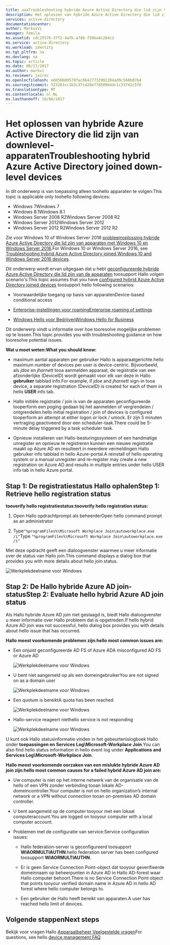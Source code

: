 ```yaml
---
title: aaaTroubleshooting hybride Azure Active Directory die lid zijn van de downlevel-apparaten | Microsoft Docs
description: Het oplossen van hybride Azure Active Directory die lid zijn van downlevel-apparaten.
services: active-directory
documentationcenter: 
author: MarkusVi
manager: femila
ms.assetid: cdc25576-37f2-4afb-a786-f59ba4c284c2
ms.service: active-directory
ms.workload: identity
ms.tgt_pltfrm: na
ms.devlang: na
ms.topic: article
ms.date: 08/17/2017
ms.author: markvi
ms.reviewer: jairoc
ms.openlocfilehash: edd56b89579fac6b427732902284ad9c568b87b4
ms.sourcegitcommit: 523283cc1b3c37c428e77850964dc1c33742c5f0
ms.translationtype: MT
ms.contentlocale: nl-NL
ms.lasthandoff: 10/06/2017
---
```

# <a name="troubleshooting-hybrid-azure-active-directory-joined-down-level-devices"></a><span data-ttu-id="b8d67-103">Het oplossen van hybride Azure Active Directory die lid zijn van downlevel-apparaten</span><span class="sxs-lookup"><span data-stu-id="b8d67-103">Troubleshooting hybrid Azure Active Directory joined down-level devices</span></span> 

<span data-ttu-id="b8d67-104">In dit onderwerp is van toepassing alleen toohello apparaten te volgen:</span><span class="sxs-lookup"><span data-stu-id="b8d67-104">This topic is applicable only toohello following devices:</span></span> 

- <span data-ttu-id="b8d67-105">Windows 7</span><span class="sxs-lookup"><span data-stu-id="b8d67-105">Windows 7</span></span> 
- <span data-ttu-id="b8d67-106">Windows 8.1</span><span class="sxs-lookup"><span data-stu-id="b8d67-106">Windows 8.1</span></span> 
- <span data-ttu-id="b8d67-107">Windows Server 2008 R2</span><span class="sxs-lookup"><span data-stu-id="b8d67-107">Windows Server 2008 R2</span></span> 
- <span data-ttu-id="b8d67-108">Windows Server 2012</span><span class="sxs-lookup"><span data-stu-id="b8d67-108">Windows Server 2012</span></span> 
- <span data-ttu-id="b8d67-109">Windows Server 2012 R2</span><span class="sxs-lookup"><span data-stu-id="b8d67-109">Windows Server 2012 R2</span></span> 
 

<span data-ttu-id="b8d67-110">Zie voor Windows 10 of Windows Server 2016 [probleemoplossing hybride Azure Active Directory die lid zijn van apparaten met Windows 10 en Windows Server 2016](device-management-troubleshoot-hybrid-join-windows-current.md).</span><span class="sxs-lookup"><span data-stu-id="b8d67-110">For Windows 10 or Windows Server 2016, see [Troubleshooting hybrid Azure Active Directory joined Windows 10 and Windows Server 2016 devices](device-management-troubleshoot-hybrid-join-windows-current.md).</span></span>

<span data-ttu-id="b8d67-111">Dit onderwerp wordt ervan uitgegaan dat u hebt [geconfigureerde hybride Azure Active Directory die lid zijn van de apparaten](device-management-hybrid-azuread-joined-devices-setup.md) toosupport Hallo volgen scenario's:</span><span class="sxs-lookup"><span data-stu-id="b8d67-111">This topic assumes that you have [configured hybrid Azure Active Directory joined devices](device-management-hybrid-azuread-joined-devices-setup.md) toosupport hello following scenarios:</span></span>

- <span data-ttu-id="b8d67-112">Voorwaardelijke toegang op basis van apparaten</span><span class="sxs-lookup"><span data-stu-id="b8d67-112">Device-based conditional access</span></span>

- [<span data-ttu-id="b8d67-113">Enterprise-instellingen voor roaming</span><span class="sxs-lookup"><span data-stu-id="b8d67-113">Enterprise roaming of settings</span></span>](active-directory-windows-enterprise-state-roaming-overview.md)

- [<span data-ttu-id="b8d67-114">Windows Hello voor Bedrijven</span><span class="sxs-lookup"><span data-stu-id="b8d67-114">Windows Hello for Business</span></span>](active-directory-azureadjoin-passport-deployment.md) 





<span data-ttu-id="b8d67-115">Dit onderwerp vindt u informatie over hoe tooresolve mogelijke problemen op te lossen.</span><span class="sxs-lookup"><span data-stu-id="b8d67-115">This topic provides you with troubleshooting guidance on how tooresolve potential issues.</span></span>  

<span data-ttu-id="b8d67-116">**Wat u moet weten:**</span><span class="sxs-lookup"><span data-stu-id="b8d67-116">**What you should know:**</span></span> 

- <span data-ttu-id="b8d67-117">maximum aantal apparaten per gebruiker Hallo is apparaatgerichte.</span><span class="sxs-lookup"><span data-stu-id="b8d67-117">hello maximum number of devices per user is device-centric.</span></span> <span data-ttu-id="b8d67-118">Bijvoorbeeld, als *jdoe* en *jharnett* tooa aanmelden apparaat, de registratie van een afzonderlijke (DeviceID) wordt gemaakt voor elk van deze in Hallo **gebruiker** tabblad info.</span><span class="sxs-lookup"><span data-stu-id="b8d67-118">For example, if *jdoe* and *jharnett* sign-in tooa device, a separate registration (DeviceID) is created for each of them in hello **USER** info tab.</span></span>  

- <span data-ttu-id="b8d67-119">Hallo initiële registratie / join is van de apparaten geconfigureerde tooperform een poging gedaan bij het aanmelden of vergrendelen / ontgrendelen.</span><span class="sxs-lookup"><span data-stu-id="b8d67-119">hello initial registration / join of devices is configured tooperform an attempt at either logon or lock / unlock.</span></span> <span data-ttu-id="b8d67-120">Er zijn 5 minuten vertraging geactiveerd door een scheduler-taak.</span><span class="sxs-lookup"><span data-stu-id="b8d67-120">There could be 5-minute delay triggered by a task scheduler task.</span></span> 

- <span data-ttu-id="b8d67-121">Opnieuw installeren van Hallo-besturingssysteem of een handmatige unregister en opnieuw te registreren kunnen een nieuwe registratie maakt op Azure AD en resulteert in meerdere vermeldingen Hallo gebruiker info tabblad in hello Azure-portal.</span><span class="sxs-lookup"><span data-stu-id="b8d67-121">A reinstall of hello operating system or a manual unregister and re-register may create a new registration on Azure AD and results in multiple entries under hello USER info tab in hello Azure portal.</span></span> 


## <a name="step-1-retrieve-hello-registration-status"></a><span data-ttu-id="b8d67-122">Stap 1: De registratiestatus Hallo ophalen</span><span class="sxs-lookup"><span data-stu-id="b8d67-122">Step 1: Retrieve hello registration status</span></span> 

<span data-ttu-id="b8d67-123">**tooverify hello registratiestatus:**</span><span class="sxs-lookup"><span data-stu-id="b8d67-123">**tooverify hello registration status:**</span></span>  

1. <span data-ttu-id="b8d67-124">Open Hallo opdrachtprompt als beheerder</span><span class="sxs-lookup"><span data-stu-id="b8d67-124">Open hello command prompt as an administrator</span></span> 

2. <span data-ttu-id="b8d67-125">Type`"%programFiles%\Microsoft Workplace Join\autoworkplace.exe /i"`</span><span class="sxs-lookup"><span data-stu-id="b8d67-125">Type `"%programFiles%\Microsoft Workplace Join\autoworkplace.exe /i"`</span></span>

<span data-ttu-id="b8d67-126">Met deze opdracht geeft een dialoogvenster waarmee u meer informatie over de status van Hallo join.</span><span class="sxs-lookup"><span data-stu-id="b8d67-126">This command displays a dialog box that provides you with more details about hello join status.</span></span>

![Werkplekdeelname voor Windows](./media/active-directory-device-registration-troubleshoot-windows-legacy/01.png)


## <a name="step-2-evaluate-hello-hybrid-azure-ad-join-status"></a><span data-ttu-id="b8d67-128">Stap 2: De Hallo hybride Azure AD join-status</span><span class="sxs-lookup"><span data-stu-id="b8d67-128">Step 2: Evaluate hello hybrid Azure AD join status</span></span> 

<span data-ttu-id="b8d67-129">Als Hallo hybride Azure AD join niet geslaagd is, biedt Hallo dialoogvenster u meer informatie over Hallo probleem dat is opgetreden.</span><span class="sxs-lookup"><span data-stu-id="b8d67-129">If hello hybrid Azure AD join was not successful, hello dialog box provides you with details about hello issue that has occurred.</span></span>

<span data-ttu-id="b8d67-130">**Hallo meest voorkomende problemen zijn:**</span><span class="sxs-lookup"><span data-stu-id="b8d67-130">**hello most common issues are:**</span></span>

- <span data-ttu-id="b8d67-131">Een onjuist geconfigureerde AD FS of Azure AD</span><span class="sxs-lookup"><span data-stu-id="b8d67-131">A misconfigured AD FS or Azure AD</span></span>

    ![Werkplekdeelname voor Windows](./media/active-directory-device-registration-troubleshoot-windows-legacy/02.png)

- <span data-ttu-id="b8d67-133">U bent niet aangemeld op als een domeingebruiker</span><span class="sxs-lookup"><span data-stu-id="b8d67-133">You are not signed on as a domain user</span></span>

    ![Werkplekdeelname voor Windows](./media/active-directory-device-registration-troubleshoot-windows-legacy/03.png)

- <span data-ttu-id="b8d67-135">Een quotum is bereikt</span><span class="sxs-lookup"><span data-stu-id="b8d67-135">A quota has been reached</span></span>

    ![Werkplekdeelname voor Windows](./media/active-directory-device-registration-troubleshoot-windows-legacy/04.png)

- <span data-ttu-id="b8d67-137">Hallo-service reageert niet</span><span class="sxs-lookup"><span data-stu-id="b8d67-137">hello service is not responding</span></span> 

    ![Werkplekdeelname voor Windows](./media/active-directory-device-registration-troubleshoot-windows-legacy/05.png)

<span data-ttu-id="b8d67-139">U kunt ook Hallo statusinformatie vinden in het gebeurtenislogboek Hallo onder **toepassingen en Services Log\Microsoft-Workplace Join**.</span><span class="sxs-lookup"><span data-stu-id="b8d67-139">You can also find hello status information in hello event log under **Applications and Services Log\Microsoft-Workplace Join**.</span></span>
  
<span data-ttu-id="b8d67-140">**Hallo meest voorkomende oorzaken van een mislukte hybride Azure AD join zijn:**</span><span class="sxs-lookup"><span data-stu-id="b8d67-140">**hello most common causes for a failed hybrid Azure AD join are:**</span></span> 

- <span data-ttu-id="b8d67-141">Uw computer is niet op het interne netwerk van de organisatie van de hello of een VPN zonder verbinding tooan lokale AD-domeincontroller.</span><span class="sxs-lookup"><span data-stu-id="b8d67-141">Your computer is not on hello organization’s internal network or a VPN without connection tooan on-premises AD domain controller.</span></span>

- <span data-ttu-id="b8d67-142">U bent aangemeld op de computer tooyour met een lokaal computeraccount.</span><span class="sxs-lookup"><span data-stu-id="b8d67-142">You are logged on tooyour computer with a local computer account.</span></span> 

- <span data-ttu-id="b8d67-143">Problemen met de configuratie van service:</span><span class="sxs-lookup"><span data-stu-id="b8d67-143">Service configuration issues:</span></span> 

  - <span data-ttu-id="b8d67-144">Hallo federation-server is geconfigureerd toosupport **WIAORMULTIAUTHN**.</span><span class="sxs-lookup"><span data-stu-id="b8d67-144">hello federation server has been configured toosupport **WIAORMULTIAUTHN**.</span></span> 

  - <span data-ttu-id="b8d67-145">Er is geen Service Connection Point-object dat tooyour geverifieerde domeinnaam op beheerpunten in Azure AD in Hallo AD-forest waar Hallo computer behoort.</span><span class="sxs-lookup"><span data-stu-id="b8d67-145">There is no Service Connection Point object that points tooyour verified domain name in Azure AD in hello AD forest where hello computer belongs to.</span></span>

  - <span data-ttu-id="b8d67-146">Een gebruiker de Hallo heeft bereikt van apparaten.</span><span class="sxs-lookup"><span data-stu-id="b8d67-146">A user has reached hello limit of devices.</span></span> 

## <a name="next-steps"></a><span data-ttu-id="b8d67-147">Volgende stappen</span><span class="sxs-lookup"><span data-stu-id="b8d67-147">Next steps</span></span>

<span data-ttu-id="b8d67-148">Bekijk voor vragen Hallo [Apparaatbeheer Veelgestelde vragen](device-management-faq.md)</span><span class="sxs-lookup"><span data-stu-id="b8d67-148">For questions, see hello [device management FAQ](device-management-faq.md)</span></span>  
